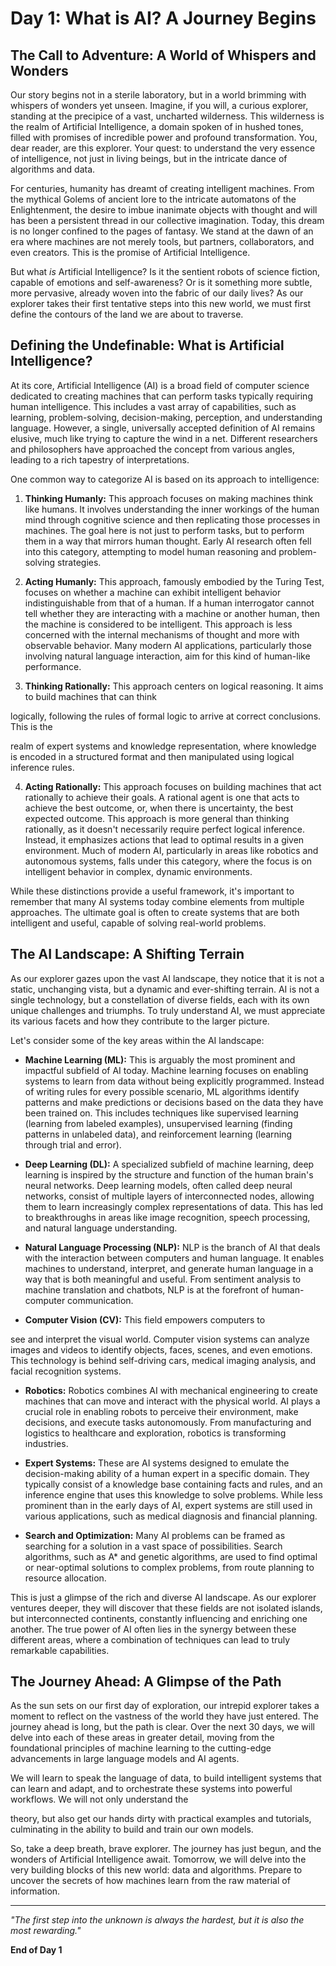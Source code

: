 
# Day 1: What is AI? A Journey Begins

## The Call to Adventure: A World of Whispers and Wonders

Our story begins not in a sterile laboratory, but in a world brimming with whispers of wonders yet unseen. Imagine, if you will, a curious explorer, standing at the precipice of a vast, uncharted wilderness. This wilderness is the realm of Artificial Intelligence, a domain spoken of in hushed tones, filled with promises of incredible power and profound transformation. You, dear reader, are this explorer. Your quest: to understand the very essence of intelligence, not just in living beings, but in the intricate dance of algorithms and data.

For centuries, humanity has dreamt of creating intelligent machines. From the mythical Golems of ancient lore to the intricate automatons of the Enlightenment, the desire to imbue inanimate objects with thought and will has been a persistent thread in our collective imagination. Today, this dream is no longer confined to the pages of fantasy. We stand at the dawn of an era where machines are not merely tools, but partners, collaborators, and even creators. This is the promise of Artificial Intelligence.

But what *is* Artificial Intelligence? Is it the sentient robots of science fiction, capable of emotions and self-awareness? Or is it something more subtle, more pervasive, already woven into the fabric of our daily lives? As our explorer takes their first tentative steps into this new world, we must first define the contours of the land we are about to traverse.

## Defining the Undefinable: What is Artificial Intelligence?

At its core, Artificial Intelligence (AI) is a broad field of computer science dedicated to creating machines that can perform tasks typically requiring human intelligence. This includes a vast array of capabilities, such as learning, problem-solving, decision-making, perception, and understanding language. However, a single, universally accepted definition of AI remains elusive, much like trying to capture the wind in a net. Different researchers and philosophers have approached the concept from various angles, leading to a rich tapestry of interpretations.

One common way to categorize AI is based on its approach to intelligence:

1.  **Thinking Humanly:** This approach focuses on making machines think like humans. It involves understanding the inner workings of the human mind through cognitive science and then replicating those processes in machines. The goal here is not just to perform tasks, but to perform them in a way that mirrors human thought. Early AI research often fell into this category, attempting to model human reasoning and problem-solving strategies.

2.  **Acting Humanly:** This approach, famously embodied by the Turing Test, focuses on whether a machine can exhibit intelligent behavior indistinguishable from that of a human. If a human interrogator cannot tell whether they are interacting with a machine or another human, then the machine is considered to be intelligent. This approach is less concerned with the internal mechanisms of thought and more with observable behavior. Many modern AI applications, particularly those involving natural language interaction, aim for this kind of human-like performance.

3.  **Thinking Rationally:** This approach centers on logical reasoning. It aims to build machines that can think 


logically, following the rules of formal logic to arrive at correct conclusions. This is the 


realm of expert systems and knowledge representation, where knowledge is encoded in a structured format and then manipulated using logical inference rules.

4.  **Acting Rationally:** This approach focuses on building machines that act rationally to achieve their goals. A rational agent is one that acts to achieve the best outcome, or, when there is uncertainty, the best expected outcome. This approach is more general than thinking rationally, as it doesn't necessarily require perfect logical inference. Instead, it emphasizes actions that lead to optimal results in a given environment. Much of modern AI, particularly in areas like robotics and autonomous systems, falls under this category, where the focus is on intelligent behavior in complex, dynamic environments.

While these distinctions provide a useful framework, it's important to remember that many AI systems today combine elements from multiple approaches. The ultimate goal is often to create systems that are both intelligent and useful, capable of solving real-world problems.

## The AI Landscape: A Shifting Terrain

As our explorer gazes upon the vast AI landscape, they notice that it is not a static, unchanging vista, but a dynamic and ever-shifting terrain. AI is not a single technology, but a constellation of diverse fields, each with its own unique challenges and triumphs. To truly understand AI, we must appreciate its various facets and how they contribute to the larger picture.

Let's consider some of the key areas within the AI landscape:

*   **Machine Learning (ML):** This is arguably the most prominent and impactful subfield of AI today. Machine learning focuses on enabling systems to learn from data without being explicitly programmed. Instead of writing rules for every possible scenario, ML algorithms identify patterns and make predictions or decisions based on the data they have been trained on. This includes techniques like supervised learning (learning from labeled examples), unsupervised learning (finding patterns in unlabeled data), and reinforcement learning (learning through trial and error).

*   **Deep Learning (DL):** A specialized subfield of machine learning, deep learning is inspired by the structure and function of the human brain's neural networks. Deep learning models, often called deep neural networks, consist of multiple layers of interconnected nodes, allowing them to learn increasingly complex representations of data. This has led to breakthroughs in areas like image recognition, speech processing, and natural language understanding.

*   **Natural Language Processing (NLP):** NLP is the branch of AI that deals with the interaction between computers and human language. It enables machines to understand, interpret, and generate human language in a way that is both meaningful and useful. From sentiment analysis to machine translation and chatbots, NLP is at the forefront of human-computer communication.

*   **Computer Vision (CV):** This field empowers computers to 


see and interpret the visual world. Computer vision systems can analyze images and videos to identify objects, faces, scenes, and even emotions. This technology is behind self-driving cars, medical imaging analysis, and facial recognition systems.

*   **Robotics:** Robotics combines AI with mechanical engineering to create machines that can move and interact with the physical world. AI plays a crucial role in enabling robots to perceive their environment, make decisions, and execute tasks autonomously. From manufacturing and logistics to healthcare and exploration, robotics is transforming industries.

*   **Expert Systems:** These are AI systems designed to emulate the decision-making ability of a human expert in a specific domain. They typically consist of a knowledge base containing facts and rules, and an inference engine that uses this knowledge to solve problems. While less prominent than in the early days of AI, expert systems are still used in various applications, such as medical diagnosis and financial planning.

*   **Search and Optimization:** Many AI problems can be framed as searching for a solution in a vast space of possibilities. Search algorithms, such as A* and genetic algorithms, are used to find optimal or near-optimal solutions to complex problems, from route planning to resource allocation.

This is just a glimpse of the rich and diverse AI landscape. As our explorer ventures deeper, they will discover that these fields are not isolated islands, but interconnected continents, constantly influencing and enriching one another. The true power of AI often lies in the synergy between these different areas, where a combination of techniques can lead to truly remarkable capabilities.

## The Journey Ahead: A Glimpse of the Path

As the sun sets on our first day of exploration, our intrepid explorer takes a moment to reflect on the vastness of the world they have just entered. The journey ahead is long, but the path is clear. Over the next 30 days, we will delve into each of these areas in greater detail, moving from the foundational principles of machine learning to the cutting-edge advancements in large language models and AI agents.

We will learn to speak the language of data, to build intelligent systems that can learn and adapt, and to orchestrate these systems into powerful workflows. We will not only understand the 


theory, but also get our hands dirty with practical examples and tutorials, culminating in the ability to build and train our own models.

So, take a deep breath, brave explorer. The journey has just begun, and the wonders of Artificial Intelligence await. Tomorrow, we will delve into the very building blocks of this new world: data and algorithms. Prepare to uncover the secrets of how machines learn from the raw material of information.

---

*"The first step into the unknown is always the hardest, but it is also the most rewarding."*

**End of Day 1**

